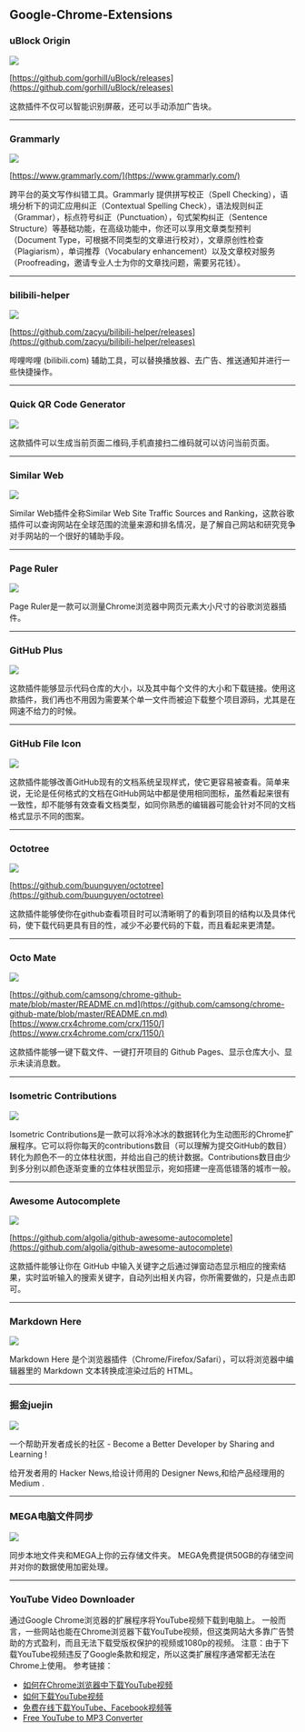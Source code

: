 ## Google-Chrome-Extensions

### uBlock Origin

![](res/img/1.png)

[https://github.com/gorhill/uBlock/releases](https://github.com/gorhill/uBlock/releases)

这款插件不仅可以智能识别屏蔽，还可以手动添加广告块。

---

### Grammarly

![](res/img/2.jpg)

[https://www.grammarly.com/](https://www.grammarly.com/)

跨平台的英文写作纠错工具。Grammarly 提供拼写校正（Spell Checking），语境分析下的词汇应用纠正（Contextual Spelling Check），语法规则纠正（Grammar），标点符号纠正（Punctuation），句式架构纠正（Sentence Structure）等基础功能，在高级功能中，你还可以享用文章类型预判（Document Type，可根据不同类型的文章进行校对），文章原创性检查（Plagiarism），单词推荐（Vocabulary enhancement）以及文章校对服务（Proofreading，邀请专业人士为你的文章找问题，需要另花钱）。

---

### bilibili-helper

![](res/img/3.png)

[https://github.com/zacyu/bilibili-helper/releases](https://github.com/zacyu/bilibili-helper/releases)

哔哩哔哩 (bilibili.com) 辅助工具，可以替换播放器、去广告、推送通知并进行一些快捷操作。

---

### Quick QR Code Generator

![](res/img/4.gif)

这款插件可以生成当前页面二维码,手机直接扫二维码就可以访问当前页面。

---

### Similar Web

![](res/img/5.jpg)

Similar Web插件全称Similar Web Site Traffic Sources and Ranking，这款谷歌插件可以查询网站在全球范围的流量来源和排名情况，是了解自己网站和研究竞争对手网站的一个很好的辅助手段。

---

### Page Ruler

![](res/img/6.jpg)

Page Ruler是一款可以测量Chrome浏览器中网页元素大小尺寸的谷歌浏览器插件。

---

### GitHub Plus

![](res/img/7.png)

这款插件能够显示代码仓库的大小，以及其中每个文件的大小和下载链接。使用这款插件，我们再也不用因为需要某个单一文件而被迫下载整个项目源码，尤其是在网速不给力的时候。

---

### GitHub File Icon

![](res/img/8.png)

这款插件能够改善GitHub现有的文档系统呈现样式，使它更容易被查看。简单来说，无论是任何格式的文档在GitHub网站中都是使用相同图标，虽然看起来很有一致性，却不能够有效查看文档类型，如同你熟悉的编辑器可能会针对不同的文档格式显示不同的图案。

---

### Octotree

![](res/img/9.gif)

[https://github.com/buunguyen/octotree](https://github.com/buunguyen/octotree)

这款插件能够使你在github查看项目时可以清晰明了的看到项目的结构以及具体代码，使下载代码更具有目的性，减少不必要代码的下载，而且看起来更清楚。

---

### Octo Mate

![](res/img/10.jpg)

[https://github.com/camsong/chrome-github-mate/blob/master/README.cn.md](https://github.com/camsong/chrome-github-mate/blob/master/README.cn.md)
[https://www.crx4chrome.com/crx/1150/](https://www.crx4chrome.com/crx/1150/)

这款插件能够一键下载文件、一键打开项目的 Github Pages、显示仓库大小、显示未读消息数。

---

### Isometric Contributions

![](res/img/11.jpg)

Isometric Contributions是一款可以将冷冰冰的数据转化为生动图形的Chrome扩展程序。它可以将你每天的contributions数目（可以理解为提交GitHub的数目）转化为颜色不一的立体柱状图，并给出自己的统计数据。Contributions数目由少到多分别以颜色逐渐变重的立体柱状图显示，宛如搭建一座高低错落的城市一般。 

---

### Awesome Autocomplete

![](res/img/12.gif)

[https://github.com/algolia/github-awesome-autocomplete](https://github.com/algolia/github-awesome-autocomplete)

这款插件能够让你在 GitHub 中输入关键字之后通过弹窗动态显示相应的搜索结果，实时监听输入的搜索关键字，自动列出相关内容，你所需要做的，只是点击即可。

---

### Markdown Here

![](res/img/13.png)

Markdown Here 是个浏览器插件（Chrome/Firefox/Safari），可以将浏览器中编辑器里的 Markdown 文本转换成渲染过后的 HTML。

---

### 掘金juejin

![](res/img/14.png)

一个帮助开发者成长的社区 - Become a Better Developer by Sharing and Learning !

给开发者用的 Hacker News,给设计师用的 Designer News,和给产品经理用的 Medium .

---

### MEGA电脑文件同步

![](res/img/15.png)

同步本地文件夹和MEGA上你的云存储文件夹。 MEGA免费提供50GB的存储空间并对你的数据使用加密处理。

---

### YouTube Video Downloader

通过Google Chrome浏览器的扩展程序将YouTube视频下载到电脑上。
一般而言，一些网站也能在Chrome浏览器下载YouTube视频，但这类网站大多靠广告赞助的方式盈利，而且无法下载受版权保护的视频或1080p的视频。
注意：由于下载YouTube视频违反了Google条款和规定，所以这类扩展程序通常都无法在Chrome上使用。
参考链接：
* [如何在Chrome浏览器中下载YouTube视频](https://zh.wikihow.com/%E5%9C%A8Chrome%E6%B5%8F%E8%A7%88%E5%99%A8%E4%B8%AD%E4%B8%8B%E8%BD%BDYouTube%E8%A7%86%E9%A2%91)
* [如何下载YouTube视频](https://zh.wikihow.com/%E4%B8%8B%E8%BD%BDYouTube%E8%A7%86%E9%A2%91)
* [免费在线下载YouTube、Facebook视频等](https://zh.savefrom.net/)
* [Free YouTube to MP3 Converter](https://www.freemake.com/free_youtube_converter/)
